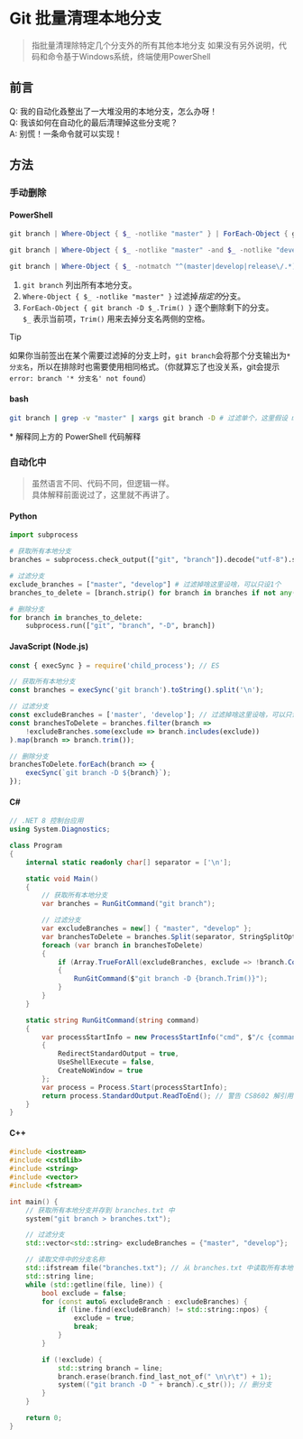 # Git 批量清理本地分支

> 指批量清理除特定几个分支外的所有其他本地分支
> 如果没有另外说明，代码和命令基于Windows系统，终端使用PowerShell

## 前言
Q: 我的自动化叒整出了一大堆没用的本地分支，怎么办呀！  
Q: 我该如何在自动化的最后清理掉这些分支呢？  
A: 别慌！一条命令就可以实现！  

## 方法
### 手动删除
#### PowerShell
```powershell
git branch | Where-Object { $_ -notlike "master" } | ForEach-Object { git branch -D $_.Trim() } # 过滤单个

git branch | Where-Object { $_ -notlike "master" -and $_ -notlike "develop" } | ForEach-Object { git branch -D $_.Trim() } # 过滤多个，还要的话继续加 -and $_ -notlike "分支名"

git branch | Where-Object { $_ -notmatch "^(master|develop|release\/.*)$" } | ForEach-Object { git branch -D $_.Trim() } # 过滤多个，使用正则匹配 master develop release 这三个分支
```

1. `git branch` 列出所有本地分支。
2. `Where-Object { $_ -notlike "master" }` 过滤掉<i title="这里假设 master 分支">指定的</i>分支。
3. `ForEach-Object { git branch -D $_.Trim() }` 逐个删除剩下的分支。  
   `$_` 表示当前项，`Trim()` 用来去掉分支名两侧的空格。

> [!TIP]  
> 如果你当前签出在某个需要过滤掉的分支上时，`git branch`会将那个分支输出为`* 分支名`，所以在排除时也需要使用相同格式。（你就算忘了也没关系，git会提示`error: branch '* 分支名' not found`）  

#### bash
```bash
git branch | grep -v "master" | xargs git branch -D # 过滤单个，这里假设 master
```
\* 解释同上方的 PowerShell 代码解释  

### 自动化中

> 虽然语言不同、代码不同，但逻辑一样。  
> 具体解释前面说过了，这里就不再讲了。  

#### Python
```python
import subprocess

# 获取所有本地分支
branches = subprocess.check_output(["git", "branch"]).decode("utf-8").splitlines()

# 过滤分支
exclude_branches = ["master", "develop"] # 过滤掉啥这里设啥，可以只设1个
branches_to_delete = [branch.strip() for branch in branches if not any(exclude in branch for exclude in exclude_branches)]

# 删除分支
for branch in branches_to_delete:
    subprocess.run(["git", "branch", "-D", branch])
```

#### JavaScript (Node.js)
```javascript
const { execSync } = require('child_process'); // ES

// 获取所有本地分支
const branches = execSync('git branch').toString().split('\n');

// 过滤分支
const excludeBranches = ['master', 'develop']; // 过滤掉啥这里设啥，可以只设1个
const branchesToDelete = branches.filter(branch => 
    !excludeBranches.some(exclude => branch.includes(exclude))
).map(branch => branch.trim());

// 删除分支
branchesToDelete.forEach(branch => {
    execSync(`git branch -D ${branch}`);
});
```

#### C#
```csharp
// .NET 8 控制台应用
using System.Diagnostics;

class Program
{
    internal static readonly char[] separator = ['\n'];

    static void Main()
    {
        // 获取所有本地分支
        var branches = RunGitCommand("git branch");

        // 过滤分支
        var excludeBranches = new[] { "master", "develop" };
        var branchesToDelete = branches.Split(separator, StringSplitOptions.RemoveEmptyEntries);
        foreach (var branch in branchesToDelete)
        {
            if (Array.TrueForAll(excludeBranches, exclude => !branch.Contains(exclude)))
            {
                RunGitCommand($"git branch -D {branch.Trim()}");
            }
        }
    }

    static string RunGitCommand(string command)
    {
        var processStartInfo = new ProcessStartInfo("cmd", $"/c {command}") // CMD
        {
            RedirectStandardOutput = true,
            UseShellExecute = false,
            CreateNoWindow = true
        };
        var process = Process.Start(processStartInfo);
        return process.StandardOutput.ReadToEnd(); // 警告 CS8602 解引用可能出现空引用。 - 如果确保有删除分支可以忽略
    }
}
```

#### C++
```cxx
#include <iostream>
#include <cstdlib>
#include <string>
#include <vector>
#include <fstream>

int main() {
    // 获取所有本地分支并存到 branches.txt 中
    system("git branch > branches.txt");

    // 过滤分支
    std::vector<std::string> excludeBranches = {"master", "develop"};

    // 读取文件中的分支名称
    std::ifstream file("branches.txt"); // 从 branches.txt 中读取所有本地分支
    std::string line;
    while (std::getline(file, line)) {
        bool exclude = false;
        for (const auto& excludeBranch : excludeBranches) {
            if (line.find(excludeBranch) != std::string::npos) {
                exclude = true;
                break;
            }
        }

        if (!exclude) {
            std::string branch = line;
            branch.erase(branch.find_last_not_of(" \n\r\t") + 1);
            system(("git branch -D " + branch).c_str()); // 删分支
        }
    }

    return 0;
}
```
